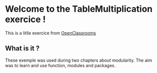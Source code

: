 # Welcome to the TableMultiplication exercice !
This is a litlle exercice from [OpenClassrooms](https://openclassrooms.com/fr/courses/235344-apprenez-a-programmer-en-python/231442-avancez-pas-a-pas-vers-la-modularite-1-2)

## What is it ?
These exemple was used during two chapters about modularity. The aim was to learn and use function, modules and packages.